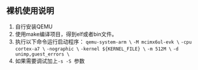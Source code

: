 ## 裸机使用说明

1. 自行安装QEMU
2. 使用make编译项目，得到elf或者bin文件。
3. 执行以下命令运行启动程序：
    `qemu-system-arm \`
    `-M mcimx6ul-evk \`
    `-cpu cortex-a7 \`
    `-nographic \`
    `-kernel ${KERNEL_FILE} \`
    `-m 512M \`
    `-d unimp,guest_errors \`
4. 如果需要调试加上`-s -S `参数